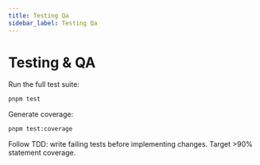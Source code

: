```yaml
---
title: Testing Qa
sidebar_label: Testing Qa
---
```


# Testing & QA

Run the full test suite:

```bash
pnpm test
```

Generate coverage:

```bash
pnpm test:coverage
```

Follow TDD: write failing tests before implementing changes. Target >90% statement coverage.
